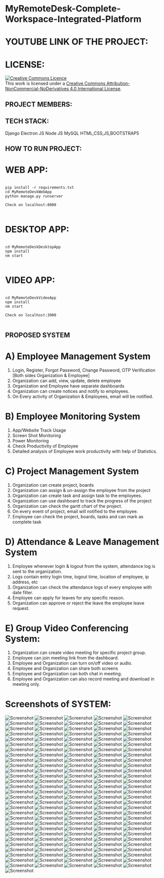 # MyRemoteDesk-Complete-Workspace-Integrated-Platform

# YOUTUBE LINK OF THE PROJECT:

# LICENSE:
<a rel="license" href="http://creativecommons.org/licenses/by-nc-nd/4.0/"><img alt="Creative Commons Licence" style="border-width:0" src="https://i.creativecommons.org/l/by-nc-nd/4.0/88x31.png" /></a><br />This work is licensed under a <a rel="license" href="http://creativecommons.org/licenses/by-nc-nd/4.0/">Creative Commons Attribution-NonCommercial-NoDerivatives 4.0 International License</a>.

## PROJECT MEMBERS:

## TECH STACK:

Django
Electron JS
Node JS
MySQL
HTML,CSS,JS,BOOTSTRAP5

## HOW TO RUN PROJECT:

# WEB APP:
<pre>
<code>
pip install -r requirements.txt
cd MyRemoteDeskWebApp
python manage.py runserver

Check on localhost:8000
</code>
</pre>

# DESKTOP APP:
<pre>
<code>
cd MyRemoteDeskDesktopApp
npm install
nm start
</code>
</pre>

# VIDEO APP:
<pre>
<code>
cd MyRemoteDeskVideoApp
npm install
nm start

Check on localhost:3000
</code>
</pre>

## PROPOSED SYSTEM
# A) Employee Management System
1) Login, Register, Forgot Password, Change Password, OTP Verification [Both sides Organization & Employee]
2) Organization can add, view, update, delete employee
3) Organization and Employee have separate dashboards
4) Organization can create notices and notify to employees.
5) On Every activity of Organization & Employees, email will be notified.

# B) Employee Monitoring System
1) App/Website Track Usage
2) Screen Shot Monitoring
3) Power Monitoring
4) Check Productivity of Employee
5) Detailed analysis of Employee work productivity with help of Statistics.


# C) Project Management System
1) Organization can create project, boards
2) Organization can assign & un-assign the employee from the project
3) Organization can create task and assign task to the employees.
4) Organization can use dashboard to track the progress of the project
5) Organization can check the gantt chart of the project.
6) On every event of project, email will notified to the employee.
7) Employee can check the project, boards, tasks and can mark as complete task


# D) Attendance & Leave Management System 
1) Employee whenever login & logout from the system, attendance log is sent to the organization.
2) Logs contain entry login time, logout time, location of employee, ip address, etc
3) Organization can check the attendance logs of every employee with date filter.
4) Employee can apply for leaves for any specific reason.
5) Organization can approve or reject the leave the employee leave request.


# E) Group Video Conferencing System:
 
1) Organization can create video meeting for specific project group.
2) Employee can join meeting link from the dashboard.
3) Employee and Organization can turn on/off video or audio.
4) Employee and Organization can share both screens
5) Employee and Organization can both chat in meeting.
6) Employee and Organization can also record meeting and download in meeting only.


# Screenshots of SYSTEM:
![Screenshot](https://raw.github.com/narender-rk10/MyRemoteDesk-Complete-Workspace-Integrated-Platform/master/SCREENSHOTS/0.jpg)
![Screenshot](https://raw.github.com/narender-rk10/MyRemoteDesk-Complete-Workspace-Integrated-Platform/master/SCREENSHOTS/1.png)
![Screenshot](https://raw.github.com/narender-rk10/MyRemoteDesk-Complete-Workspace-Integrated-Platform/master/SCREENSHOTS/2.png)
![Screenshot](https://raw.github.com/narender-rk10/MyRemoteDesk-Complete-Workspace-Integrated-Platform/master/SCREENSHOTS/3.png)
![Screenshot](https://raw.github.com/narender-rk10/MyRemoteDesk-Complete-Workspace-Integrated-Platform/master/SCREENSHOTS/4.png)
![Screenshot](https://raw.github.com/narender-rk10/MyRemoteDesk-Complete-Workspace-Integrated-Platform/master/SCREENSHOTS/5.png)
![Screenshot](https://raw.github.com/narender-rk10/MyRemoteDesk-Complete-Workspace-Integrated-Platform/master/SCREENSHOTS/6.png)
![Screenshot](https://raw.github.com/narender-rk10/MyRemoteDesk-Complete-Workspace-Integrated-Platform/master/SCREENSHOTS/7.png)
![Screenshot](https://raw.github.com/narender-rk10/MyRemoteDesk-Complete-Workspace-Integrated-Platform/master/SCREENSHOTS/8.png)
![Screenshot](https://raw.github.com/narender-rk10/MyRemoteDesk-Complete-Workspace-Integrated-Platform/master/SCREENSHOTS/9.png)
![Screenshot](https://raw.github.com/narender-rk10/MyRemoteDesk-Complete-Workspace-Integrated-Platform/master/SCREENSHOTS/10.png)
![Screenshot](https://raw.github.com/narender-rk10/MyRemoteDesk-Complete-Workspace-Integrated-Platform/master/SCREENSHOTS/11.jpg)
![Screenshot](https://raw.github.com/narender-rk10/MyRemoteDesk-Complete-Workspace-Integrated-Platform/master/SCREENSHOTS/12.jpg)
![Screenshot](https://raw.github.com/narender-rk10/MyRemoteDesk-Complete-Workspace-Integrated-Platform/master/SCREENSHOTS/13.png)
![Screenshot](https://raw.github.com/narender-rk10/MyRemoteDesk-Complete-Workspace-Integrated-Platform/master/SCREENSHOTS/14.png)
![Screenshot](https://raw.github.com/narender-rk10/MyRemoteDesk-Complete-Workspace-Integrated-Platform/master/SCREENSHOTS/15.png)
![Screenshot](https://raw.github.com/narender-rk10/MyRemoteDesk-Complete-Workspace-Integrated-Platform/master/SCREENSHOTS/16.png)
![Screenshot](https://raw.github.com/narender-rk10/MyRemoteDesk-Complete-Workspace-Integrated-Platform/master/SCREENSHOTS/17.png)
![Screenshot](https://raw.github.com/narender-rk10/MyRemoteDesk-Complete-Workspace-Integrated-Platform/master/SCREENSHOTS/18.png)
![Screenshot](https://raw.github.com/narender-rk10/MyRemoteDesk-Complete-Workspace-Integrated-Platform/master/SCREENSHOTS/19.png)
![Screenshot](https://raw.github.com/narender-rk10/MyRemoteDesk-Complete-Workspace-Integrated-Platform/master/SCREENSHOTS/20.png)
![Screenshot](https://raw.github.com/narender-rk10/MyRemoteDesk-Complete-Workspace-Integrated-Platform/master/SCREENSHOTS/21.jpg)
![Screenshot](https://raw.github.com/narender-rk10/MyRemoteDesk-Complete-Workspace-Integrated-Platform/master/SCREENSHOTS/22.png)
![Screenshot](https://raw.github.com/narender-rk10/MyRemoteDesk-Complete-Workspace-Integrated-Platform/master/SCREENSHOTS/23.jpg)
![Screenshot](https://raw.github.com/narender-rk10/MyRemoteDesk-Complete-Workspace-Integrated-Platform/master/SCREENSHOTS/24.jpg)
![Screenshot](https://raw.github.com/narender-rk10/MyRemoteDesk-Complete-Workspace-Integrated-Platform/master/SCREENSHOTS/25.png)
![Screenshot](https://raw.github.com/narender-rk10/MyRemoteDesk-Complete-Workspace-Integrated-Platform/master/SCREENSHOTS/26.png)
![Screenshot](https://raw.github.com/narender-rk10/MyRemoteDesk-Complete-Workspace-Integrated-Platform/master/SCREENSHOTS/27.jpg)
![Screenshot](https://raw.github.com/narender-rk10/MyRemoteDesk-Complete-Workspace-Integrated-Platform/master/SCREENSHOTS/28.png)
![Screenshot](https://raw.github.com/narender-rk10/MyRemoteDesk-Complete-Workspace-Integrated-Platform/master/SCREENSHOTS/29.png)
![Screenshot](https://raw.github.com/narender-rk10/MyRemoteDesk-Complete-Workspace-Integrated-Platform/master/SCREENSHOTS/30.jpg)
![Screenshot](https://raw.github.com/narender-rk10/MyRemoteDesk-Complete-Workspace-Integrated-Platform/master/SCREENSHOTS/31.png)
![Screenshot](https://raw.github.com/narender-rk10/MyRemoteDesk-Complete-Workspace-Integrated-Platform/master/SCREENSHOTS/32.png)
![Screenshot](https://raw.github.com/narender-rk10/MyRemoteDesk-Complete-Workspace-Integrated-Platform/master/SCREENSHOTS/33.png)
![Screenshot](https://raw.github.com/narender-rk10/MyRemoteDesk-Complete-Workspace-Integrated-Platform/master/SCREENSHOTS/34.png)
![Screenshot](https://raw.github.com/narender-rk10/MyRemoteDesk-Complete-Workspace-Integrated-Platform/master/SCREENSHOTS/35.png)
![Screenshot](https://raw.github.com/narender-rk10/MyRemoteDesk-Complete-Workspace-Integrated-Platform/master/SCREENSHOTS/36.png)
![Screenshot](https://raw.github.com/narender-rk10/MyRemoteDesk-Complete-Workspace-Integrated-Platform/master/SCREENSHOTS/37.png)
![Screenshot](https://raw.github.com/narender-rk10/MyRemoteDesk-Complete-Workspace-Integrated-Platform/master/SCREENSHOTS/38.png)
![Screenshot](https://raw.github.com/narender-rk10/MyRemoteDesk-Complete-Workspace-Integrated-Platform/master/SCREENSHOTS/39.png)
![Screenshot](https://raw.github.com/narender-rk10/MyRemoteDesk-Complete-Workspace-Integrated-Platform/master/SCREENSHOTS/40.png)
![Screenshot](https://raw.github.com/narender-rk10/MyRemoteDesk-Complete-Workspace-Integrated-Platform/master/SCREENSHOTS/41.png)
![Screenshot](https://raw.github.com/narender-rk10/MyRemoteDesk-Complete-Workspace-Integrated-Platform/master/SCREENSHOTS/42.jpg)
![Screenshot](https://raw.github.com/narender-rk10/MyRemoteDesk-Complete-Workspace-Integrated-Platform/master/SCREENSHOTS/43.png)
![Screenshot](https://raw.github.com/narender-rk10/MyRemoteDesk-Complete-Workspace-Integrated-Platform/master/SCREENSHOTS/44.png)
![Screenshot](https://raw.github.com/narender-rk10/MyRemoteDesk-Complete-Workspace-Integrated-Platform/master/SCREENSHOTS/45.jpg)
![Screenshot](https://raw.github.com/narender-rk10/MyRemoteDesk-Complete-Workspace-Integrated-Platform/master/SCREENSHOTS/46.png)
![Screenshot](https://raw.github.com/narender-rk10/MyRemoteDesk-Complete-Workspace-Integrated-Platform/master/SCREENSHOTS/47.png)
![Screenshot](https://raw.github.com/narender-rk10/MyRemoteDesk-Complete-Workspace-Integrated-Platform/master/SCREENSHOTS/48.png)
![Screenshot](https://raw.github.com/narender-rk10/MyRemoteDesk-Complete-Workspace-Integrated-Platform/master/SCREENSHOTS/49.png)
![Screenshot](https://raw.github.com/narender-rk10/MyRemoteDesk-Complete-Workspace-Integrated-Platform/master/SCREENSHOTS/50.png)
![Screenshot](https://raw.github.com/narender-rk10/MyRemoteDesk-Complete-Workspace-Integrated-Platform/master/SCREENSHOTS/51.png)
![Screenshot](https://raw.github.com/narender-rk10/MyRemoteDesk-Complete-Workspace-Integrated-Platform/master/SCREENSHOTS/52.png)
![Screenshot](https://raw.github.com/narender-rk10/MyRemoteDesk-Complete-Workspace-Integrated-Platform/master/SCREENSHOTS/53.jpg)
![Screenshot](https://raw.github.com/narender-rk10/MyRemoteDesk-Complete-Workspace-Integrated-Platform/master/SCREENSHOTS/54.png)
![Screenshot](https://raw.github.com/narender-rk10/MyRemoteDesk-Complete-Workspace-Integrated-Platform/master/SCREENSHOTS/55.jpg)
![Screenshot](https://raw.github.com/narender-rk10/MyRemoteDesk-Complete-Workspace-Integrated-Platform/master/SCREENSHOTS/56.png)
![Screenshot](https://raw.github.com/narender-rk10/MyRemoteDesk-Complete-Workspace-Integrated-Platform/master/SCREENSHOTS/57.png)
![Screenshot](https://raw.github.com/narender-rk10/MyRemoteDesk-Complete-Workspace-Integrated-Platform/master/SCREENSHOTS/58.png)
![Screenshot](https://raw.github.com/narender-rk10/MyRemoteDesk-Complete-Workspace-Integrated-Platform/master/SCREENSHOTS/59.png)
![Screenshot](https://raw.github.com/narender-rk10/MyRemoteDesk-Complete-Workspace-Integrated-Platform/master/SCREENSHOTS/60.png)
![Screenshot](https://raw.github.com/narender-rk10/MyRemoteDesk-Complete-Workspace-Integrated-Platform/master/SCREENSHOTS/61.jpg)
![Screenshot](https://raw.github.com/narender-rk10/MyRemoteDesk-Complete-Workspace-Integrated-Platform/master/SCREENSHOTS/62.png)
![Screenshot](https://raw.github.com/narender-rk10/MyRemoteDesk-Complete-Workspace-Integrated-Platform/master/SCREENSHOTS/63.png)
![Screenshot](https://raw.github.com/narender-rk10/MyRemoteDesk-Complete-Workspace-Integrated-Platform/master/SCREENSHOTS/64.png)
![Screenshot](https://raw.github.com/narender-rk10/MyRemoteDesk-Complete-Workspace-Integrated-Platform/master/SCREENSHOTS/65.png)
![Screenshot](https://raw.github.com/narender-rk10/MyRemoteDesk-Complete-Workspace-Integrated-Platform/master/SCREENSHOTS/66.png)
![Screenshot](https://raw.github.com/narender-rk10/MyRemoteDesk-Complete-Workspace-Integrated-Platform/master/SCREENSHOTS/67.png)
![Screenshot](https://raw.github.com/narender-rk10/MyRemoteDesk-Complete-Workspace-Integrated-Platform/master/SCREENSHOTS/68.png)
![Screenshot](https://raw.github.com/narender-rk10/MyRemoteDesk-Complete-Workspace-Integrated-Platform/master/SCREENSHOTS/69.png)
![Screenshot](https://raw.github.com/narender-rk10/MyRemoteDesk-Complete-Workspace-Integrated-Platform/master/SCREENSHOTS/70.png)
![Screenshot](https://raw.github.com/narender-rk10/MyRemoteDesk-Complete-Workspace-Integrated-Platform/master/SCREENSHOTS/71.png)
![Screenshot](https://raw.github.com/narender-rk10/MyRemoteDesk-Complete-Workspace-Integrated-Platform/master/SCREENSHOTS/72.png)
![Screenshot](https://raw.github.com/narender-rk10/MyRemoteDesk-Complete-Workspace-Integrated-Platform/master/SCREENSHOTS/73.png)
![Screenshot](https://raw.github.com/narender-rk10/MyRemoteDesk-Complete-Workspace-Integrated-Platform/master/SCREENSHOTS/74.png)
![Screenshot](https://raw.github.com/narender-rk10/MyRemoteDesk-Complete-Workspace-Integrated-Platform/master/SCREENSHOTS/75.jpg)
![Screenshot](https://raw.github.com/narender-rk10/MyRemoteDesk-Complete-Workspace-Integrated-Platform/master/SCREENSHOTS/76.jpg)
![Screenshot](https://raw.github.com/narender-rk10/MyRemoteDesk-Complete-Workspace-Integrated-Platform/master/SCREENSHOTS/77.jpg)
![Screenshot](https://raw.github.com/narender-rk10/MyRemoteDesk-Complete-Workspace-Integrated-Platform/master/SCREENSHOTS/78.png)
![Screenshot](https://raw.github.com/narender-rk10/MyRemoteDesk-Complete-Workspace-Integrated-Platform/master/SCREENSHOTS/79.png)
![Screenshot](https://raw.github.com/narender-rk10/MyRemoteDesk-Complete-Workspace-Integrated-Platform/master/SCREENSHOTS/80.jpg)
![Screenshot](https://raw.github.com/narender-rk10/MyRemoteDesk-Complete-Workspace-Integrated-Platform/master/SCREENSHOTS/81.jpg)
![Screenshot](https://raw.github.com/narender-rk10/MyRemoteDesk-Complete-Workspace-Integrated-Platform/master/SCREENSHOTS/82.png)
![Screenshot](https://raw.github.com/narender-rk10/MyRemoteDesk-Complete-Workspace-Integrated-Platform/master/SCREENSHOTS/83.png)
![Screenshot](https://raw.github.com/narender-rk10/MyRemoteDesk-Complete-Workspace-Integrated-Platform/master/SCREENSHOTS/84.png)
![Screenshot](https://raw.github.com/narender-rk10/MyRemoteDesk-Complete-Workspace-Integrated-Platform/master/SCREENSHOTS/85.jpg)
![Screenshot](https://raw.github.com/narender-rk10/MyRemoteDesk-Complete-Workspace-Integrated-Platform/master/SCREENSHOTS/86.jpg)
![Screenshot](https://raw.github.com/narender-rk10/MyRemoteDesk-Complete-Workspace-Integrated-Platform/master/SCREENSHOTS/87.png)
![Screenshot](https://raw.github.com/narender-rk10/MyRemoteDesk-Complete-Workspace-Integrated-Platform/master/SCREENSHOTS/88.png)
![Screenshot](https://raw.github.com/narender-rk10/MyRemoteDesk-Complete-Workspace-Integrated-Platform/master/SCREENSHOTS/89.jpg)
![Screenshot](https://raw.github.com/narender-rk10/MyRemoteDesk-Complete-Workspace-Integrated-Platform/master/SCREENSHOTS/90.png)
![Screenshot](https://raw.github.com/narender-rk10/MyRemoteDesk-Complete-Workspace-Integrated-Platform/master/SCREENSHOTS/91.png)
![Screenshot](https://raw.github.com/narender-rk10/MyRemoteDesk-Complete-Workspace-Integrated-Platform/master/SCREENSHOTS/92.png)
![Screenshot](https://raw.github.com/narender-rk10/MyRemoteDesk-Complete-Workspace-Integrated-Platform/master/SCREENSHOTS/93.jpg)
![Screenshot](https://raw.github.com/narender-rk10/MyRemoteDesk-Complete-Workspace-Integrated-Platform/master/SCREENSHOTS/94.png)
![Screenshot](https://raw.github.com/narender-rk10/MyRemoteDesk-Complete-Workspace-Integrated-Platform/master/SCREENSHOTS/95.png)
![Screenshot](https://raw.github.com/narender-rk10/MyRemoteDesk-Complete-Workspace-Integrated-Platform/master/SCREENSHOTS/96.png)
![Screenshot](https://raw.github.com/narender-rk10/MyRemoteDesk-Complete-Workspace-Integrated-Platform/master/SCREENSHOTS/97.png)
![Screenshot](https://raw.github.com/narender-rk10/MyRemoteDesk-Complete-Workspace-Integrated-Platform/master/SCREENSHOTS/98.png)
![Screenshot](https://raw.github.com/narender-rk10/MyRemoteDesk-Complete-Workspace-Integrated-Platform/master/SCREENSHOTS/99.png)
![Screenshot](https://raw.github.com/narender-rk10/MyRemoteDesk-Complete-Workspace-Integrated-Platform/master/SCREENSHOTS/100.png)
![Screenshot](https://raw.github.com/narender-rk10/MyRemoteDesk-Complete-Workspace-Integrated-Platform/master/SCREENSHOTS/101.png)
![Screenshot](https://raw.github.com/narender-rk10/MyRemoteDesk-Complete-Workspace-Integrated-Platform/master/SCREENSHOTS/102.png)
![Screenshot](https://raw.github.com/narender-rk10/MyRemoteDesk-Complete-Workspace-Integrated-Platform/master/SCREENSHOTS/103.png)
![Screenshot](https://raw.github.com/narender-rk10/MyRemoteDesk-Complete-Workspace-Integrated-Platform/master/SCREENSHOTS/104.png)
![Screenshot](https://raw.github.com/narender-rk10/MyRemoteDesk-Complete-Workspace-Integrated-Platform/master/SCREENSHOTS/105.png)
![Screenshot](https://raw.github.com/narender-rk10/MyRemoteDesk-Complete-Workspace-Integrated-Platform/master/SCREENSHOTS/106.png)
![Screenshot](https://raw.github.com/narender-rk10/MyRemoteDesk-Complete-Workspace-Integrated-Platform/master/SCREENSHOTS/107.jpg)
![Screenshot](https://raw.github.com/narender-rk10/MyRemoteDesk-Complete-Workspace-Integrated-Platform/master/SCREENSHOTS/108.jpg)
![Screenshot](https://raw.github.com/narender-rk10/MyRemoteDesk-Complete-Workspace-Integrated-Platform/master/SCREENSHOTS/109.jpg)
![Screenshot](https://raw.github.com/narender-rk10/MyRemoteDesk-Complete-Workspace-Integrated-Platform/master/SCREENSHOTS/110.jpg)
![Screenshot](https://raw.github.com/narender-rk10/MyRemoteDesk-Complete-Workspace-Integrated-Platform/master/SCREENSHOTS/111.png)
![Screenshot](https://raw.github.com/narender-rk10/MyRemoteDesk-Complete-Workspace-Integrated-Platform/master/SCREENSHOTS/112.png)
![Screenshot](https://raw.github.com/narender-rk10/MyRemoteDesk-Complete-Workspace-Integrated-Platform/master/SCREENSHOTS/113.png)
![Screenshot](https://raw.github.com/narender-rk10/MyRemoteDesk-Complete-Workspace-Integrated-Platform/master/SCREENSHOTS/114.png)
![Screenshot](https://raw.github.com/narender-rk10/MyRemoteDesk-Complete-Workspace-Integrated-Platform/master/SCREENSHOTS/115.png)
![Screenshot](https://raw.github.com/narender-rk10/MyRemoteDesk-Complete-Workspace-Integrated-Platform/master/SCREENSHOTS/116.png)
![Screenshot](https://raw.github.com/narender-rk10/MyRemoteDesk-Complete-Workspace-Integrated-Platform/master/SCREENSHOTS/117.jpg)
![Screenshot](https://raw.github.com/narender-rk10/MyRemoteDesk-Complete-Workspace-Integrated-Platform/master/SCREENSHOTS/118.png)
![Screenshot](https://raw.github.com/narender-rk10/MyRemoteDesk-Complete-Workspace-Integrated-Platform/master/SCREENSHOTS/119.png)
![Screenshot](https://raw.github.com/narender-rk10/MyRemoteDesk-Complete-Workspace-Integrated-Platform/master/SCREENSHOTS/120.png)
![Screenshot](https://raw.github.com/narender-rk10/MyRemoteDesk-Complete-Workspace-Integrated-Platform/master/SCREENSHOTS/121.png)
![Screenshot](https://raw.github.com/narender-rk10/MyRemoteDesk-Complete-Workspace-Integrated-Platform/master/SCREENSHOTS/122.png)
![Screenshot](https://raw.github.com/narender-rk10/MyRemoteDesk-Complete-Workspace-Integrated-Platform/master/SCREENSHOTS/123.png)
![Screenshot](https://raw.github.com/narender-rk10/MyRemoteDesk-Complete-Workspace-Integrated-Platform/master/SCREENSHOTS/124.jpg)
![Screenshot](https://raw.github.com/narender-rk10/MyRemoteDesk-Complete-Workspace-Integrated-Platform/master/SCREENSHOTS/125.png)
![Screenshot](https://raw.github.com/narender-rk10/MyRemoteDesk-Complete-Workspace-Integrated-Platform/master/SCREENSHOTS/126.png)
![Screenshot](https://raw.github.com/narender-rk10/MyRemoteDesk-Complete-Workspace-Integrated-Platform/master/SCREENSHOTS/127.png)
![Screenshot](https://raw.github.com/narender-rk10/MyRemoteDesk-Complete-Workspace-Integrated-Platform/master/SCREENSHOTS/128.png)
![Screenshot](https://raw.github.com/narender-rk10/MyRemoteDesk-Complete-Workspace-Integrated-Platform/master/SCREENSHOTS/129.png)
![Screenshot](https://raw.github.com/narender-rk10/MyRemoteDesk-Complete-Workspace-Integrated-Platform/master/SCREENSHOTS/130.png)
![Screenshot](https://raw.github.com/narender-rk10/MyRemoteDesk-Complete-Workspace-Integrated-Platform/master/SCREENSHOTS/131.png)
![Screenshot](https://raw.github.com/narender-rk10/MyRemoteDesk-Complete-Workspace-Integrated-Platform/master/SCREENSHOTS/132.png)
![Screenshot](https://raw.github.com/narender-rk10/MyRemoteDesk-Complete-Workspace-Integrated-Platform/master/SCREENSHOTS/133.jpg)
![Screenshot](https://raw.github.com/narender-rk10/MyRemoteDesk-Complete-Workspace-Integrated-Platform/master/SCREENSHOTS/134.jpg)
![Screenshot](https://raw.github.com/narender-rk10/MyRemoteDesk-Complete-Workspace-Integrated-Platform/master/SCREENSHOTS/135.jpg)
![Screenshot](https://raw.github.com/narender-rk10/MyRemoteDesk-Complete-Workspace-Integrated-Platform/master/SCREENSHOTS/136.png)
![Screenshot](https://raw.github.com/narender-rk10/MyRemoteDesk-Complete-Workspace-Integrated-Platform/master/SCREENSHOTS/137.jpg)
![Screenshot](https://raw.github.com/narender-rk10/MyRemoteDesk-Complete-Workspace-Integrated-Platform/master/SCREENSHOTS/138.jpg)
![Screenshot](https://raw.github.com/narender-rk10/MyRemoteDesk-Complete-Workspace-Integrated-Platform/master/SCREENSHOTS/139.jpg)
![Screenshot](https://raw.github.com/narender-rk10/MyRemoteDesk-Complete-Workspace-Integrated-Platform/master/SCREENSHOTS/140.jpg)
![Screenshot](https://raw.github.com/narender-rk10/MyRemoteDesk-Complete-Workspace-Integrated-Platform/master/SCREENSHOTS/141.png)
![Screenshot](https://raw.github.com/narender-rk10/MyRemoteDesk-Complete-Workspace-Integrated-Platform/master/SCREENSHOTS/142.png)
![Screenshot](https://raw.github.com/narender-rk10/MyRemoteDesk-Complete-Workspace-Integrated-Platform/master/SCREENSHOTS/143.png)
![Screenshot](https://raw.github.com/narender-rk10/MyRemoteDesk-Complete-Workspace-Integrated-Platform/master/SCREENSHOTS/144.jpg)
![Screenshot](https://raw.github.com/narender-rk10/MyRemoteDesk-Complete-Workspace-Integrated-Platform/master/SCREENSHOTS/145.png)
